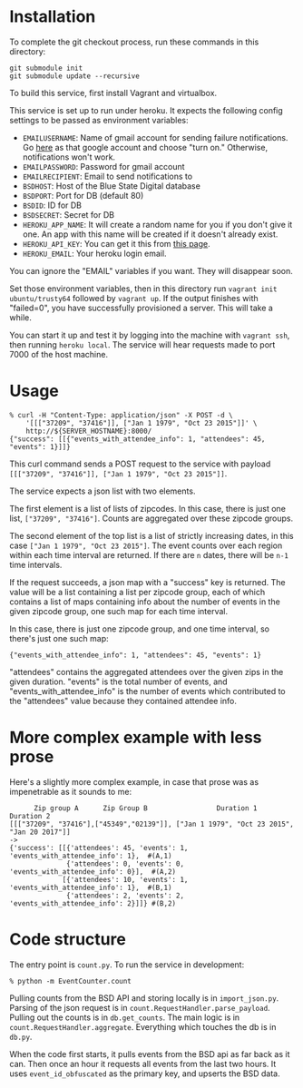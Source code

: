 Installation
============

To complete the git checkout process, run these commands in this
directory: 

```
git submodule init
git submodule update --recursive
```

To build this service, first install Vagrant and virtualbox.  

This service is set up to run under heroku.  It expects the following
config settings to be passed as environment variables:

- `EMAILUSERNAME`: Name of gmail account for sending failure
  notifications.  Go
  [here](https://www.google.com/settings/security/lesssecureapps) as
  that google account and choose "turn on."  Otherwise, notifications
  won't work.
- `EMAILPASSWORD`: Password for gmail account
- `EMAILRECIPIENT`: Email to send notifications to
- `BSDHOST`: Host of the Blue State Digital database
- `BSDPORT`: Port for DB (default 80)
- `BSDID`: ID for DB
- `BSDSECRET`: Secret for DB
- `HEROKU_APP_NAME`: It will create a random name for you if you don't
  give it one.  An app with this name will be created if it doesn't
  already exist.
- `HEROKU_API_KEY`: You can get it this from [this page](https://dashboard.heroku.com/account).
- `HEROKU_EMAIL`: Your heroku login email.

You can ignore the "EMAIL" variables if you want. They will disappear
soon.

Set those environment variables, then in this directory run `vagrant
init ubuntu/trusty64` followed by `vagrant up`.  If the output finishes
with "failed=0", you have successfully provisioned a server.  This will
take a while.

You can start it up and test it by logging into the machine with
`vagrant ssh`, then running `heroku local`.  The service will hear
requests made to port 7000 of the host machine.

Usage
=====

```
% curl -H "Content-Type: application/json" -X POST -d \
    '[[["37209", "37416"]], ["Jan 1 1979", "Oct 23 2015"]]' \
    http://${SERVER_HOSTNAME}:8000/
{"success": [[{"events_with_attendee_info": 1, "attendees": 45, "events": 1}]]}
```

This curl command sends a POST request to the service with payload
`[[["37209", "37416"]], ["Jan 1 1979", "Oct 23 2015"]]`.

The service expects a json list with two elements.  

The first element is a list of lists of zipcodes.  In this case, there
is just one list, `["37209", "37416"]`.  Counts are aggregated over
these zipcode groups.  

The second element of the top list is a list of strictly increasing
dates, in this case `["Jan 1 1979", "Oct 23 2015"]`.  The event counts
over each region within each time interval are returned.  If there are
`n` dates, there will be `n-1` time intervals.

If the request succeeds, a json map with a "success" key is returned.
The value will be a list containing a list per zipcode group, each of
which contains a list of maps containing info about the number of events
in the given zipcode group, one such map for each time interval.

In this case, there is just one zipcode group, and one time interval, so
there's just one such map:

```
{"events_with_attendee_info": 1, "attendees": 45, "events": 1}
```

"attendees" contains the aggregated attendees over the given zips in the
given duration.  "events" is the total number of events, and
"events_with_attendee_info" is the number of events which contributed to
the "attendees" value because they contained attendee info.

More complex example with less prose
====================================

Here's a slightly more complex example, in case that prose was as
impenetrable as it sounds to me:

```
      Zip group A      Zip Group B                 Duration 1    Duration 2
[[["37209", "37416"],["45349","02139"]], ["Jan 1 1979", "Oct 23 2015", "Jan 20 2017"]]
->
{'success': [[{'attendees': 45, 'events': 1, 'events_with_attendee_info': 1},  #(A,1)
              {'attendees': 0, 'events': 0, 'events_with_attendee_info': 0}],  #(A,2)
             [{'attendees': 10, 'events': 1, 'events_with_attendee_info': 1},  #(B,1)
              {'attendees': 2, 'events': 2, 'events_with_attendee_info': 2}]]} #(B,2)
```

Code structure
==============

The entry point is `count.py`.  To run the service in development:

```
% python -m EventCounter.count
```

Pulling counts from the BSD API and storing locally is in
`import_json.py`.  Parsing of the json request is in
`count.RequestHandler.parse_payload`.  Pulling out the counts is in
`db.get_counts`.  The main logic is in `count.RequestHandler.aggregate`.
Everything which touches the db is in `db.py`.

When the code first starts, it pulls events from the BSD api as far back
as it can.  Then once an hour it requests all events from the last two
hours.  It uses `event_id_obfuscated` as the primary key, and upserts
the BSD data.
